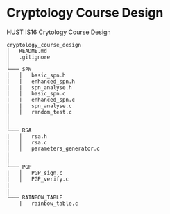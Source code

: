 # Cryptology Course Design

HUST IS16 Crytology Course Design

``` tree
cryptology_course_design
│   README.md
│   .gitignore
│
└─── SPN
│   │   basic_spn.h
|   |   enhanced_spn.h
|   |   spn_analyse.h
|   |   basic_spn.c
|   |   enhanced_spn.c
|   |   spn_analyse.c
|   |   random_test.c
│
│
└─── RSA
|   │   rsa.h
|   │   rsa.c
│   │   parameters_generator.c
|
|
└─── PGP
|   │   PGP_sign.c
|   │   PGP_verify.c
|
|
└─── RAINBOW_TABLE
    |   rainbow_table.c
```